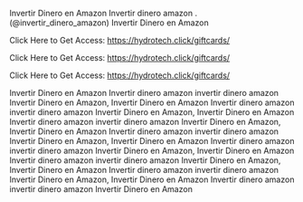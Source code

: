 Invertir Dinero en Amazon Invertir dinero amazon . (@invertir_dinero_amazon) Invertir Dinero en Amazon

Click Here to Get Access: https://hydrotech.click/giftcards/

Click Here to Get Access: https://hydrotech.click/giftcards/

Click Here to Get Access: https://hydrotech.click/giftcards/

Invertir Dinero en Amazon Invertir dinero amazon invertir dinero amazon Invertir Dinero en Amazon, Invertir Dinero en Amazon Invertir dinero amazon invertir dinero amazon Invertir Dinero en Amazon, Invertir Dinero en Amazon Invertir dinero amazon invertir dinero amazon Invertir Dinero en Amazon, Invertir Dinero en Amazon Invertir dinero amazon invertir dinero amazon Invertir Dinero en Amazon, Invertir Dinero en Amazon Invertir dinero amazon invertir dinero amazon Invertir Dinero en Amazon, Invertir Dinero en Amazon Invertir dinero amazon invertir dinero amazon Invertir Dinero en Amazon, Invertir Dinero en Amazon Invertir dinero amazon invertir dinero amazon Invertir Dinero en Amazon, Invertir Dinero en Amazon Invertir dinero amazon invertir dinero amazon Invertir Dinero en Amazon
